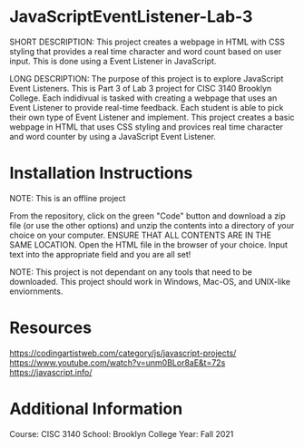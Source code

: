 # JavaScriptEventListener-Lab-3

SHORT DESCRIPTION: This project creates a webpage in HTML with CSS styling that provides a real time character and word count based on user input. This is done using a Event Listener in JavaScript.

LONG DESCRIPTION: The purpose of this project is to explore JavaScript Event Listeners. This is Part 3 of Lab 3 project for CISC 3140 Brooklyn College. Each indidivual is tasked with creating a webpage that uses an Event Listener to provide real-time feedback. Each student is able to pick their own type of Event Listener and implement. This project creates a basic webpage in HTML that uses CSS styling and provices real time character and word counter by using a JavaScript Event Listener.

# Installation Instructions

NOTE: This is an offline project

From the repository, click on the green "Code" button and download a zip file (or use the other options) and unzip the contents into a directory of your choice on your computer. ENSURE THAT ALL CONTENTS ARE IN THE SAME LOCATION. Open the HTML file in the browser of your choice. Input text into the appropriate field and you are all set!

NOTE: This project is not dependant on any tools that need to be downloaded. This project should work in Windows, Mac-OS, and UNIX-like enviornments.


# Resources
https://codingartistweb.com/category/js/javascript-projects/
https://www.youtube.com/watch?v=unm0BLor8aE&t=72s 
https://javascript.info/

# Additional Information

Course: CISC 3140
School: Brooklyn College
Year: Fall 2021
